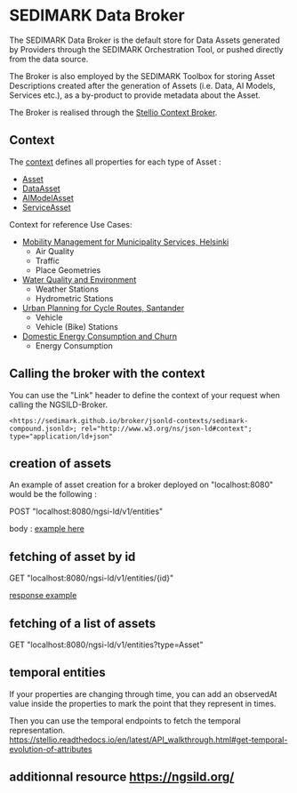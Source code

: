 # SEDIMARK Data Broker

The SEDIMARK Data Broker is the default store for Data Assets generated by Providers through the SEDIMARK Orchestration Tool, or pushed directly from the data source.

The Broker is also employed by the SEDIMARK Toolbox for storing Asset Descriptions created after the generation of Assets (i.e. Data, AI Models, Services etc.), as a by-product to provide metadata about the Asset.

The Broker is realised through the [Stellio Context Broker](https://github.com/stellio-hub/stellio-context-broker).



## Context
The [context](https://sedimark.github.io/broker/jsonld-contexts/sedimark-compound.jsonld) defines all properties for each type of Asset :
- [Asset](https://sedimark.github.io/broker/jsonld-contexts/sedimark-asset.jsonld)
- [DataAsset](https://sedimark.github.io/broker/jsonld-contexts/sedimark-data-asset.jsonld)
- [AIModelAsset](https://sedimark.github.io/broker/jsonld-contexts/sedimark-ai-model-asset.jsonld)
- [ServiceAsset](https://sedimark.github.io/broker/jsonld-contexts/sedimark-service-asset.jsonld)

Context for reference Use Cases: 

- [Mobility Management for Municipality Services, Helsinki](https://sedimark.github.io/broker/jsonld-contexts/sedimark-helsinki-compound.jsonld)
  - Air Quality
  - Traffic
  - Place Geometries
- [Water Quality and Environment](TBC)
  - Weather Stations
   - Hydrometric Stations
- [Urban Planning for Cycle Routes, Santander](TBC)
  - Vehicle
  - Vehicle (Bike) Stations
- [Domestic Energy Consumption and Churn](TBC)
  - Energy Consumption

## Calling the broker with the context
You can use the "Link" header to define the context of your request when calling the NGSILD-Broker.
```
<https://sedimark.github.io/broker/jsonld-contexts/sedimark-compound.jsonld>; rel="http://www.w3.org/ns/json-ld#context"; type="application/ld+json"
```

## creation of assets
An example of asset creation for a broker deployed on "localhost:8080" would be the following :

POST "localhost:8080/ngsi-ld/v1/entities"

body : [example here](https://sedimark.github.io/broker/payload-example/asset.jsonld)

## fetching of asset by id
GET "localhost:8080/ngsi-ld/v1/entities/{id}"

[response example](https://sedimark.github.io/broker/payload-example/asset.jsonld)

##  fetching of a list of assets
GET "localhost:8080/ngsi-ld/v1/entities?type=Asset"

## temporal entities
If your properties are changing through time, you can add an observedAt value inside the properties to mark the point that they represent in times.

Then you can use the temporal endpoints to fetch the temporal representation.
https://stellio.readthedocs.io/en/latest/API_walkthrough.html#get-temporal-evolution-of-attributes

## additionnal resource https://ngsild.org/

